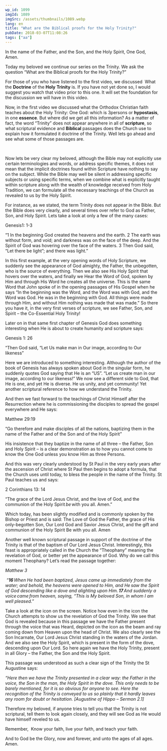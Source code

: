 ```yaml
---
wp_id: 1099
imgId: 1089
imgSrc: /assets/thumbnails/1089.webp
lang: en
title: "What are the Biblical proofs for the Holy Trinity?"
pubDate: 2018-03-07T11:08:26
tags: ["aa"]
---
```


<!-- page: 6 -->

<p>In the name of the Father, and the Son, and the Holy Spirit, One God, Amen. <span data-ccp-props="{&quot;201341983&quot;:0,&quot;335559739&quot;:160,&quot;335559740&quot;:259}"> </span></p>
<p>Today my beloved we continue our series on the Trinity. We ask the question “What are the Biblical proofs for the Holy Trinity?”<span data-ccp-props="{&quot;201341983&quot;:0,&quot;335559739&quot;:160,&quot;335559740&quot;:259}"> </span></p>
<p>For those of you who have listened to the first video, we discussed  What the <b>Doctrine</b> of the <b>Holy</b> <b>Trinity</b> is. If you have not yet done so, I would suggest you watch that video prior to this one. It will set the foundation for the discussion we will have in this video. <span data-ccp-props="{&quot;201341983&quot;:0,&quot;335559739&quot;:160,&quot;335559740&quot;:259}"> </span></p>
<p>Now, in the first video we discussed what the Orthodox Christian faith teaches about the Holy Trinity: One God: which is 3persons or <b>hypostasis</b>, in one <b>essence</b>. But where did we get all this information? As a matter of fact, the word “Trinity” does not appear anywhere in all of <b>scripture</b>, so what scriptural evidence and <b>Biblical</b> passages does the Church use to explain how it formulated it doctrine of the Trinity. Well lets go ahead and see what some of those passages are. <span data-ccp-props="{&quot;201341983&quot;:0,&quot;335559739&quot;:160,&quot;335559740&quot;:259}"> </span></p>
<p><span data-ccp-props="{&quot;201341983&quot;:0,&quot;335559739&quot;:160,&quot;335559740&quot;:259}"> </span><span data-ccp-props="{&quot;201341983&quot;:0,&quot;335559739&quot;:160,&quot;335559740&quot;:259}"> </span></p>
<p>Now lets be very clear my beloved, although the Bible may not explicitly use certain terminologies and words, or address specific themes, it does not mean that the implicit doctrines found within Scripture have nothing to say on the subject. While the Bible may well be silent in addressing specific subjects or using specific terms, when we combine what is explicitly taught within scripture along with the wealth of knowledge received from Holy Tradition, we can formulate all the necessary teachings of the Church as revealed to us by the Holy Spirit. <span data-ccp-props="{&quot;201341983&quot;:0,&quot;335559739&quot;:160,&quot;335559740&quot;:259}"> </span></p>
<p>For instance, as we stated, the term Trinity does not appear in the Bible. But the Bible does very clearly, and several times over refer to God as Father, Son, and Holy Spirit. Lets take a look at only a few of the many cases: <span data-ccp-props="{&quot;201341983&quot;:0,&quot;335559739&quot;:160,&quot;335559740&quot;:259}"> </span></p>
<p>Genesis1: 1-3<span data-ccp-props="{&quot;201341983&quot;:0,&quot;335559739&quot;:160,&quot;335559740&quot;:259}"> </span></p>
<p>“1 In the beginning God created the heavens and the earth. 2 The earth was without form, and void; and darkness was on the face of the deep. And the Spirit of God was hovering over the face of the waters. 3 Then God said, “Let there be light”; and there was light.”<span data-ccp-props="{&quot;201341983&quot;:0,&quot;335559739&quot;:160,&quot;335559740&quot;:259}"> </span></p>
<p>In this first example, at the very opening words of Holy Scripture, we suddenly see the appearance of God almighty, the Father, the unbegotten, who is the source of everything. Then we also see His Holy Spirit that hovers over the waters, and finally we Hear the Word of God, spoken by Him and through His Word he creates all the universe. This is the same Word that John spoke of in the opening passages of His Gospel when he says “In the beginning was the Word, and the Word was with God, and the Word was God. He was in the beginning with God. All things were made through Him, and without Him nothing was made that was made.” So there you have it, in the very first verses of scripture, we see Father, Son, and Spirit – the Co-Essential Holy Trinity! <span data-ccp-props="{&quot;201341983&quot;:0,&quot;335559739&quot;:160,&quot;335559740&quot;:259}"> </span></p>
<p>Later on in that same first chapter of Genesis God does something interesting when He is about to create humanity and scripture says: <span data-ccp-props="{&quot;201341983&quot;:0,&quot;335559739&quot;:160,&quot;335559740&quot;:259}"> </span></p>
<p>Genesis 1: 26 <span data-ccp-props="{&quot;201341983&quot;:0,&quot;335559739&quot;:160,&quot;335559740&quot;:259}"> </span></p>
<p>“Then God said, “Let Us make man in Our image, according to Our likeness”<span data-ccp-props="{&quot;201341983&quot;:0,&quot;335559739&quot;:160,&quot;335559740&quot;:259}"> </span></p>
<p>Here we are introduced to something interesting. Although the author of the book of Genesis has always spoken about God in the singular form, he suddenly quotes God saying that He is an “US”. “Let us create man in our image, according to our likeness!” We now see a different side to God, that He is one, and yet He is diverse. He us unity, and yet community! Yet another scriptural reference to how we understand the Trinity. <span data-ccp-props="{&quot;201341983&quot;:0,&quot;335559739&quot;:160,&quot;335559740&quot;:259}"> </span></p>
<p>And then we fast forward to the teachings of Christ Himself after the Resurrection where he is commissioning the disciples to spread the gospel everywhere and He says: <span data-ccp-props="{&quot;201341983&quot;:0,&quot;335559739&quot;:160,&quot;335559740&quot;:259}"> </span></p>
<p>Matthew 29:19 <span data-ccp-props="{&quot;201341983&quot;:0,&quot;335559739&quot;:160,&quot;335559740&quot;:259}"> </span></p>
<p>“Go therefore and make disciples of all the nations, baptizing them in the name of the Father and of the Son and of the Holy Spirit”<span data-ccp-props="{&quot;201341983&quot;:0,&quot;335559739&quot;:160,&quot;335559740&quot;:259}"> </span></p>
<p>His insistence that they baptize in the name of all three – the Father, Son and Holy Spirit &#8211; is a clear demonstration as to how you cannot come to know the One God unless you know Him as three Persons.<span data-ccp-props="{&quot;201341983&quot;:0,&quot;335559739&quot;:160,&quot;335559740&quot;:259}"> </span></p>
<p>And this was very clearly understood by St Paul in the very early years after the ascension of Christ where St Paul then begins to adopt a formula, that the Church uses until today, to bless the people in the name of the Trinity. St Paul teaches us and says: <span data-ccp-props="{&quot;201341983&quot;:0,&quot;335559739&quot;:160,&quot;335559740&quot;:259}"> </span></p>
<p>2 Corinthians 13: 14 <span data-ccp-props="{&quot;201341983&quot;:0,&quot;335559739&quot;:160,&quot;335559740&quot;:259}"> </span></p>
<p>“The grace of the Lord Jesus Christ, and the love of God, and the communion of the Holy Spirit <i>be</i> with you all. Amen.”<span data-ccp-props="{&quot;201341983&quot;:0,&quot;335559739&quot;:160,&quot;335559740&quot;:259}"> </span></p>
<p>Which today, has been slightly modified and is commonly spoken by the Bishop or Priest and is said: The Love of God the Father, the grace of His only-begotten Son, Our Lord God and Savior Jesus Christ, and the gift and communion of the Holy Spirit Be with you all. Amen<span data-ccp-props="{&quot;201341983&quot;:0,&quot;335559739&quot;:160,&quot;335559740&quot;:259}"> </span></p>
<p>Another well known scriptural passage in support of the doctrine of the Trinity is that of the baptism of Our Lord Jesus Christ. Interestingly, this feast is appropriately called in the Church the “Theophany” meaning the revelation of God, or better yet the appearance of God. Why do we call this moment Theophany? Let’s read the passage together: <span data-ccp-props="{&quot;201341983&quot;:0,&quot;335559739&quot;:160,&quot;335559740&quot;:259}"> </span></p>
<p><i>Matthew 3</i><span data-ccp-props="{&quot;201341983&quot;:0,&quot;335559739&quot;:160,&quot;335559740&quot;:259}"> </span></p>
<p><i> </i><i>“</i><b><i><span data-fontsize="12">16 </span></i></b><i>When He had been baptized, Jesus came up immediately from the water; and behold, the heavens were opened to Him, and He saw the Spirit of God descending like a dove and alighting upon Him. </i><b><i><span data-fontsize="12">17 </span></i></b><i>And suddenly a voice </i><i>came</i><i> from heaven, saying, “This is My beloved Son, in whom I am well pleased.”</i><span data-ccp-props="{&quot;201341983&quot;:0,&quot;335559739&quot;:160,&quot;335559740&quot;:259}"> </span></p>
<p>Take a look at the icon on the screen. Notice how even in the icon the Church attempts to show us the revelation of God the Trinity. We see that God is revealed because in this passage we have the Father present through the voice that was Heard, depicted on the icon as the beam and ray coming down from Heaven upon the head of Christ. We also clearly see the Son Incarnate, Our Lord Jesus Christ standing in the waters of the Jordan. And we also see the Holy Spirit, which is present in the form of the dove, descending upon Our Lord. So here again we have the Holy Trinity, present in all Glory – the Father, the Son and the Holy Spirit. <span data-ccp-props="{&quot;201341983&quot;:0,&quot;335559739&quot;:160,&quot;335559740&quot;:259}"> </span></p>
<p>This passage was understood as such a clear sign of the Trinity the St Augustine says: <span data-ccp-props="{&quot;201341983&quot;:0,&quot;335559739&quot;:160,&quot;335559740&quot;:259}"> </span></p>
<p><i>“Here then we have the Trinity presented in a clear way: the Father in the voice, the Son in the man, the Holy Spirit in the dove. This only needs to be barely mentioned, for it is so obvious for anyone to see. Here the recognition of the Trinity is conveyed to us so plainly that it hardly leaves any room for doubt or hesitation. [Augustine of Hippo – Sermon 2.1] </i><span data-ccp-props="{&quot;201341983&quot;:0,&quot;335559739&quot;:160,&quot;335559740&quot;:259}"> </span></p>
<p>Therefore my beloved, if anyone tries to tell you that the Trinity is not scriptural, tell them to look again closely, and they will see God as He would have himself reveled to us. <span data-ccp-props="{&quot;201341983&quot;:0,&quot;335559739&quot;:160,&quot;335559740&quot;:259}"> </span></p>
<p>Remember,  Know your faith, live your faith, and teach your faith. <span data-ccp-props="{&quot;201341983&quot;:0,&quot;335559739&quot;:160,&quot;335559740&quot;:259}"> </span></p>
<p>And to God be the Glory, now and forever, and unto the ages of all ages. Amen. <span data-ccp-props="{&quot;201341983&quot;:0,&quot;335559739&quot;:160,&quot;335559740&quot;:259}"> </span></p>
